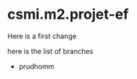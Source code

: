 csmi.m2.projet-ef
=================

Here is a first change

here is the list of branches
 - prudhomm
 
